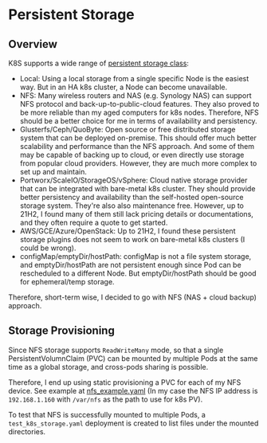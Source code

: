 # Persistent Storage

## Overview

K8S supports a wide range of
[persistent storage class](https://kubernetes.io/docs/concepts/storage/storage-classes/):
* Local: Using a local storage from a single specific Node is the easiest way. But in an
  HA k8s cluster, a Node can become unavailable.
* NFS: Many wireless routers and NAS (e.g. Synology NAS) can support NFS protocol and
  back-up-to-public-cloud features. They also proved to be more reliable than my aged
  computers for k8s nodes. Therefore, NFS should be a better choice for me in terms of
  availability and persistency.
* Glusterfs/Ceph/QuoByte: Open source or free distributed storage system that can be deployed
  on-premise. This should offer much better scalability and performance than the NFS approach.
  And some of them may be capable of backing up to cloud, or even directly use storage from
  popular cloud providers. However, they are much more complex to set up and maintain.
* Portworx/ScaleIO/StorageOS/vSphere: Cloud native storage provider that can be integrated
  with bare-metal k8s cluster. They should provide better persistency and availability than
  the self-hosted open-source storage system. They're also also maintenance free.
  However, up to 21H2, I found many of them still lack pricing details or documentations,
  and they often require a quote to get started.
* AWS/GCE/Azure/OpenStack: Up to 21H2, I found these persistent storage plugins
  does not seem to work on bare-metal k8s clusters (I could be wrong).
* configMap/emptyDir/hostPath: configMap is not a file system storage, and
  emptyDir/hostPath are not persistent enough since Pod can be rescheduled to a different
  Node. But emptyDir/hostPath should be good for ephemeral/temp storage.

Therefore, short-term wise, I decided to go with NFS (NAS + cloud backup) approach.

## Storage Provisioning

Since NFS storage supports `ReadWriteMany` mode, so that a single PersistentVolumnClaim (PVC)
can be mounted by multiple Pods at the same time as a global storage, and cross-pods sharing
is possible.

Therefore, I end up using static provisioning a PVC for each of my NFS device. See example
at [nfs_example.yaml](./nfs_example.yaml) (In my case the NFS IP address is `192.168.1.160`
with `/var/nfs` as the path to use for k8s PV).

To test that NFS is successfully mounted to multiple Pods, a `test_k8s_storage.yaml` deployment
is created to list files under the mounted directories.
